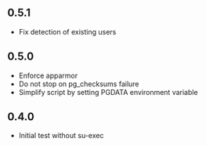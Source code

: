 ## 0.5.1

- Fix detection of existing users

## 0.5.0

- Enforce apparmor
- Do not stop on pg_checksums failure
- Simplify script by setting PGDATA environment variable

## 0.4.0

- Initial test without su-exec
